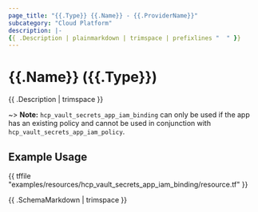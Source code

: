 ```yaml
---
page_title: "{{.Type}} {{.Name}} - {{.ProviderName}}"
subcategory: "Cloud Platform"
description: |-
{{ .Description | plainmarkdown | trimspace | prefixlines "  " }}
---
```


# {{.Name}} ({{.Type}})

{{ .Description | trimspace }}

~> **Note:** `hcp_vault_secrets_app_iam_binding` can only be used if the app has an existing policy and cannot be used in conjunction with
`hcp_vault_secrets_app_iam_policy`.

## Example Usage

{{ tffile "examples/resources/hcp_vault_secrets_app_iam_binding/resource.tf" }}

{{ .SchemaMarkdown | trimspace }}
